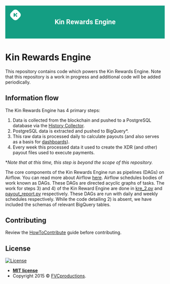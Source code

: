 ![KRE](kinrewardsengine.png)
# Kin Rewards Engine

This repository contains code which powers the Kin Rewards Engine. Note that this repository is a work in progress and additional code will be added periodically.

## Information flow

The Kin Rewards Engine has 4 primary steps:<br/>
1) Data is collected from the blockchain and pushed to a PostgreSQL database via the [History Collector](https://github.com/kinecosystem/history-collector).<br/>
2) PostgreSQL data is extracted and pushed to BigQuery*.<br/>
3) This raw data is processed daily to calculate payouts (and also serves as a basis for [dashboards](https://public.tableau.com/profile/kinfoundation#!/)).<br/>
4) Every week this processed data it used to create the XDR (and other) payout files used to execute payments.<br/>

**Note that at this time, this step is beyond the scope of this repository.*

The core components of the Kin Rewards Engine run as pipelines (DAGs) on Airflow. You can read more about Airflow [here](https://airflow.apache.org/docs/stable/).
Airflow schedules bodies of work known as DAGs. These DAGs are directed acyclic graphs of tasks. The work for steps 3) and 4) of the Kin Reward Engine are done in [kre_2.py](https://github.com/kinecosystem/kin-rewards-engine/blob/master/airflow/dags/kre_2.py) and [payout_report.py](https://github.com/kinecosystem/kin-rewards-engine/blob/master/airflow/dags/payout_report.py) respectively. These DAGs are run with daily and weekly schedules respectively.
While the code detailing 2) is absent, we have included the schemas of relevant BigQuery tables.

## Contributing
Review the [HowToContribute](HowToContribute.md) guide before contributing.

## License

[![License](http://img.shields.io/:license-mit-blue.svg?style=flat-square)](http://badges.mit-license.org)

- **[MIT license](http://opensource.org/licenses/mit-license.php)**
- Copyright 2015 © <a href="http://fvcproductions.com" target="_blank">FVCproductions</a>.
